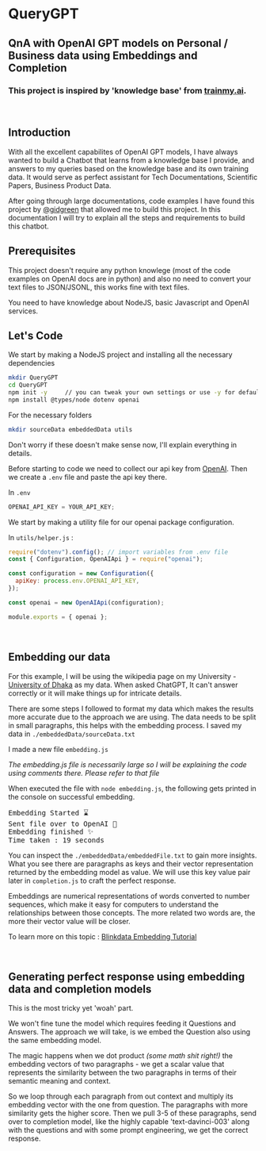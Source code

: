 # QueryGPT

## QnA with OpenAI GPT models on Personal / Business data using Embeddings and Completion

### This project is inspired by 'knowledge base' from [trainmy.ai](https://trainmy.ai/).

<br/>

## Introduction

With all the excellent capabilites of OpenAI GPT models, I have always wanted to build a Chatbot that learns from a knowledge base I provide, and answers to my queries based on the knowledge base and its own training data. It would serve as perfect assistant for Tech Documentations, Scientific Papers, Business Product Data.

After going through large documentations, code examples I have found this project by [@gidgreen](https://github.com/gidgreen/) that allowed me to build this project. In this documentation I will try to explain all the steps and requirements to build this chatbot.

## Prerequisites

This project doesn't require any python knowlege (most of the code examples on OpenAI docs are in python) and also no need to convert your text files to JSON/JSONL, this works fine with text files.

You need to have knowledge about NodeJS, basic Javascript and OpenAI services.

## Let's Code

We start by making a NodeJS project and installing all the necessary dependencies

```bash
mkdir QueryGPT
cd QueryGPT
npm init -y     // you can tweak your own settings or use -y for defaults
npm install @types/node dotenv openai
```

For the necessary folders

```bash
mkdir sourceData embeddedData utils
```

Don't worry if these doesn't make sense now, I'll explain everything in details.

Before starting to code we need to collect our api key from [OpenAI](https://platform.openai.com/account/api-keys). Then we create a `.env` file and paste the api key there.

In `.env`

```js
OPENAI_API_KEY = YOUR_API_KEY;
```

We start by making a utility file for our openai package configuration.

In `utils/helper.js` :

```js
require("dotenv").config(); // import variables from .env file
const { Configuration, OpenAIApi } = require("openai");

const configuration = new Configuration({
  apiKey: process.env.OPENAI_API_KEY,
});

const openai = new OpenAIApi(configuration);

module.exports = { openai };
```

<br/>

## Embedding our data

For this example, I will be using the wikipedia page on my University - [University of Dhaka](https://en.wikipedia.org/wiki/University_of_Dhaka) as my data. When asked ChatGPT, It can't answer correctly or it will make things up for intricate details.

There are some steps I followed to format my data which makes the results more accurate due to the approach we are using. The data needs to be split in small paragraphs, this helps with the embedding process. I saved my data in `./embeddedData/sourceData.txt`

I made a new file `embedding.js`

_The embedding.js file is necessarily large so I will be explaining the code using comments there. Please refer to that file_

When executed the file with `node embedding.js`, the following gets printed in the console on successful embedding.

<pre>
Embedding Started ⌛
Sent file over to OpenAI 🚀
Embedding finished ✨
Time taken : 19 seconds
</pre>

You can inspect the `./embeddedData/embeddedFile.txt` to gain more insights. What you see there are paragraphs as keys and their vector representation returned by the embedding model as value. We will use this key value pair later in `completion.js` to craft the perfect response.

Embeddings are numerical representations of words converted to number sequences, which make it easy for computers to understand the relationships between those concepts. The more related two words are, the more their vector value will be closer.

To learn more on this topic : [Blinkdata Embedding Tutorial](https://blinkdata.com/openai-embedding-tutorial/)

<br/>

## Generating perfect response using embedding data and completion models

This is the most tricky yet 'woah' part.

We won't fine tune the model which requires feeding it Questions and Answers. The approach we will take, is we embed the Question also using the same embedding model.

The magic happens when we dot product _(some math shit right!)_ the embedding vectors of two paragraphs - we get a scalar value that represents the similarity between the two paragraphs in terms of their semantic meaning and context.

So we loop through each paragraph from out context and multiply its embedding vector with the one from question. The paragraphs with more similarity gets the higher score. Then we pull 3-5 of these paragraphs, send over to completion model, like the highly capable 'text-davinci-003' along with the questions and with some prompt engineering, we get the correct response.
